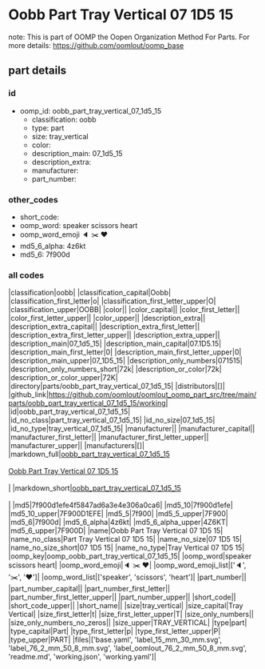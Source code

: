 # Oobb Part Tray Vertical 07 1D5 15  

note: This is part of OOMP the Oopen Organization Method For Parts. For more details: https://github.com/oomlout/oomp_base

##  part details





### id
* oomp_id: oobb_part_tray_vertical_07_1d5_15
  * classification: oobb
  * type: part
  * size: tray_vertical
  * color: 
  * description_main: 07_1d5_15
  * description_extra: 
  * manufacturer: 
  * part_number: 

### other_codes
* short_code: 
* oomp_word: speaker scissors heart
* oomp_word_emoji :speaker: :scissors: :heart:
* md5_6_alpha: 4z6kt
* md5_6: 7f900d

### all codes 
|classification|oobb|
|classification_capital|Oobb|
|classification_first_letter|o|
|classification_first_letter_upper|O|
|classification_upper|OOBB|
|color||
|color_capital||
|color_first_letter||
|color_first_letter_upper||
|color_upper||
|description_extra||
|description_extra_capital||
|description_extra_first_letter||
|description_extra_first_letter_upper||
|description_extra_upper||
|description_main|07_1d5_15|
|description_main_capital|07.1D5.15|
|description_main_first_letter|0|
|description_main_first_letter_upper|0|
|description_main_upper|07_1D5_15|
|description_only_numbers|071515|
|description_only_numbers_short|72k|
|description_or_color|72k|
|description_or_color_upper|72K|
|directory|parts/oobb_part_tray_vertical_07_1d5_15|
|distributors|[]|
|github_link|https://github.com/oomlout/oomlout_oomp_part_src/tree/main/parts/oobb_part_tray_vertical_07_1d5_15/working|
|id|oobb_part_tray_vertical_07_1d5_15|
|id_no_class|part_tray_vertical_07_1d5_15|
|id_no_size|07_1d5_15|
|id_no_type|tray_vertical_07_1d5_15|
|manufacturer||
|manufacturer_capital||
|manufacturer_first_letter||
|manufacturer_first_letter_upper||
|manufacturer_upper||
|manufacturers|[]|
|markdown_full|[oobb_part_tray_vertical_07_1d5_15](https://github.com/oomlout/oomlout_oomp_part_src/tree/main/parts/oobb_part_tray_vertical_07_1d5_15/working)<br>[](https://github.com/oomlout/oomlout_oomp_part_src/tree/main/parts/oobb_part_tray_vertical_07_1d5_15/working)<br>[Oobb Part Tray Vertical 07 1D5 15](https://github.com/oomlout/oomlout_oomp_part_src/tree/main/parts/oobb_part_tray_vertical_07_1d5_15/working)<br><br>|
|markdown_short|[oobb_part_tray_vertical_07_1d5_15](https://github.com/oomlout/oomlout_oomp_part_src/tree/main/parts/oobb_part_tray_vertical_07_1d5_15/working)<br><br>|
|md5|7f900d1efe4f5847ad6a3e4e306a0ca6|
|md5_10|7f900d1efe|
|md5_10_upper|7F900D1EFE|
|md5_5|7f900|
|md5_5_upper|7F900|
|md5_6|7f900d|
|md5_6_alpha|4z6kt|
|md5_6_alpha_upper|4Z6KT|
|md5_6_upper|7F900D|
|name|Oobb Part Tray Vertical 07 1D5 15|
|name_no_class|Part Tray Vertical 07 1D5 15|
|name_no_size|07 1D5 15|
|name_no_size_short|07 1D5 15|
|name_no_type|Tray Vertical 07 1D5 15|
|oomp_key|oomp_oobb_part_tray_vertical_07_1d5_15|
|oomp_word|speaker scissors heart|
|oomp_word_emoji|:speaker: :scissors: :heart:|
|oomp_word_emoji_list|[':speaker:', ':scissors:', ':heart:']|
|oomp_word_list|['speaker', 'scissors', 'heart']|
|part_number||
|part_number_capital||
|part_number_first_letter||
|part_number_first_letter_upper||
|part_number_upper||
|short_code||
|short_code_upper||
|short_name||
|size|tray_vertical|
|size_capital|Tray Vertical|
|size_first_letter|t|
|size_first_letter_upper|T|
|size_only_numbers||
|size_only_numbers_no_zeros||
|size_upper|TRAY_VERTICAL|
|type|part|
|type_capital|Part|
|type_first_letter|p|
|type_first_letter_upper|P|
|type_upper|PART|
|files|['base.yaml', 'label_15_mm_30_mm.svg', 'label_76_2_mm_50_8_mm.svg', 'label_oomlout_76_2_mm_50_8_mm.svg', 'readme.md', 'working.json', 'working.yaml']|
